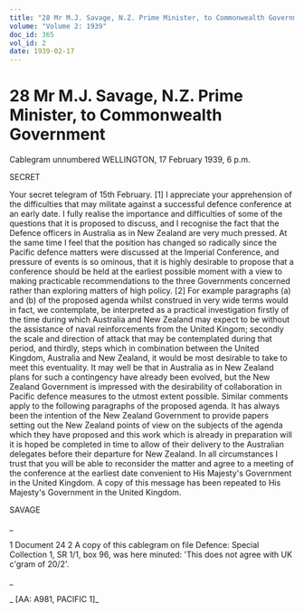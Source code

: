 ```yaml
---
title: "28 Mr M.J. Savage, N.Z. Prime Minister, to Commonwealth Government"
volume: "Volume 2: 1939"
doc_id: 365
vol_id: 2
date: 1939-02-17
---
```


# 28 Mr M.J. Savage, N.Z. Prime Minister, to Commonwealth Government

Cablegram unnumbered WELLINGTON, 17 February 1939, 6 p.m.

SECRET

Your secret telegram of 15th February. [1] I appreciate your apprehension of the difficulties that may militate against a successful defence conference at an early date. I fully realise the importance and difficulties of some of the questions that it is proposed to discuss, and I recognise the fact that the Defence officers in Australia as in New Zealand are very much pressed. At the same time I feel that the position has changed so radically since the Pacific defence matters were discussed at the Imperial Conference, and pressure of events is so ominous, that it is highly desirable to propose that a conference should be held at the earliest possible moment with a view to making practicable recommendations to the three Governments concerned rather than exploring matters of high policy. [2] For example paragraphs (a) and (b) of the proposed agenda whilst construed in very wide terms would in fact, we contemplate, be interpreted as a practical investigation firstly of the time during which Australia and New Zealand may expect to be without the assistance of naval reinforcements from the United Kingom; secondly the scale and direction of attack that may be contemplated during that period, and thirdly, steps which in combination between the United Kingdom, Australia and New Zealand, it would be most desirable to take to meet this eventuality. It may well be that in Australia as in New Zealand plans for such a contingency have already been evolved, but the New Zealand Government is impressed with the desirability of collaboration in Pacific defence measures to the utmost extent possible. Similar comments apply to the following paragraphs of the proposed agenda. It has always been the intention of the New Zealand Government to provide papers setting out the New Zealand points of view on the subjects of the agenda which they have proposed and this work which is already in preparation will it is hoped be completed in time to allow of their delivery to the Australian delegates before their departure for New Zealand. In all circumstances I trust that you will be able to reconsider the matter and agree to a meeting of the conference at the earliest date convenient to His Majesty's Government in the United Kingdom. A copy of this message has been repeated to His Majesty's Government in the United Kingdom.

SAVAGE

_

1 Document 24 2 A copy of this cablegram on file Defence: Special Collection 1, SR 1/1, box 96, was here minuted: 'This does not agree with UK c'gram of 20/2'.

_

_ [AA: A981, PACIFIC 1]_
